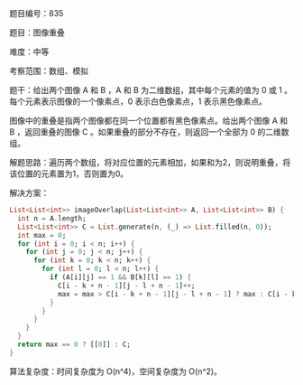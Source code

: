 题目编号：835

题目：图像重叠

难度：中等

考察范围：数组、模拟

题干：给出两个图像 A 和 B ，A 和 B 为二维数组，其中每个元素的值为 0 或 1 。每个元素表示图像的一个像素点，0 表示白色像素点，1 表示黑色像素点。

图像中的重叠是指两个图像都在同一个位置都有黑色像素点。给出两个图像 A 和 B ，返回重叠的图像 C 。如果重叠的部分不存在，则返回一个全部为 0 的二维数组。

解题思路：遍历两个数组，将对应位置的元素相加，如果和为2，则说明重叠，将该位置的元素置为1，否则置为0。

解决方案：

```dart
List<List<int>> imageOverlap(List<List<int>> A, List<List<int>> B) {
  int n = A.length;
  List<List<int>> C = List.generate(n, (_) => List.filled(n, 0));
  int max = 0;
  for (int i = 0; i < n; i++) {
    for (int j = 0; j < n; j++) {
      for (int k = 0; k < n; k++) {
        for (int l = 0; l < n; l++) {
          if (A[i][j] == 1 && B[k][l] == 1) {
            C[i - k + n - 1][j - l + n - 1]++;
            max = max > C[i - k + n - 1][j - l + n - 1] ? max : C[i - k + n - 1][j - l + n - 1];
          }
        }
      }
    }
  }
  return max == 0 ? [[0]] : C;
}
```

算法复杂度：时间复杂度为 O(n^4)，空间复杂度为 O(n^2)。